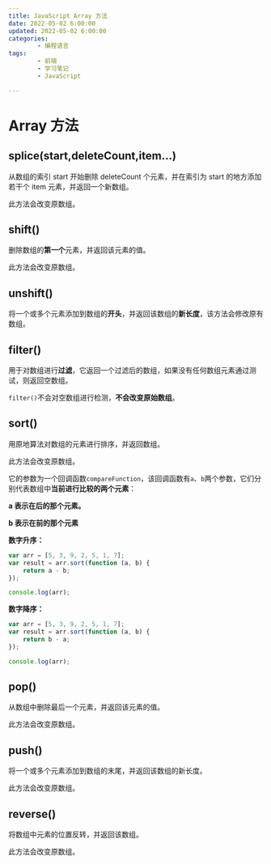 ```yaml
---
title: JavaScript Array 方法
date: 2022-05-02 6:00:00
updated: 2022-05-02 6:00:00
categories:
        - 编程语言
tags:
        - 前端
        - 学习笔记
        - JavaScript

---
```


# Array 方法

## splice(start,deleteCount,item...)

从数组的索引 start 开始删除 deleteCount 个元素，并在索引为 start 的地方添加若干个 item 元素，并返回一个新数组。

此方法会改变原数组。

## shift()

删除数组的**第一个**元素，并返回该元素的值。

此方法会改变原数组。

## unshift()

将一个或多个元素添加到数组的**开头**，并返回该数组的**新长度**，该方法会修改原有数组。

## filter()

用于对数组进行**过滤**，它返回一个过滤后的数组，如果没有任何数组元素通过测试，则返回空数组。

`filter()`不会对空数组进行检测，**不会改变原始数组**。

## sort()

用原地算法对数组的元素进行排序，并返回数组。

此方法会改变原数组。

它的参数为一个回调函数`compareFunction`，该回调函数有`a`、`b`两个参数，它们分别代表数组中**当前进行比较的两个元素**：

**a 表示在后的那个元素。**

**b 表示在前的那个元素**

**数字升序：**

```js
var arr = [5, 3, 9, 2, 5, 1, 7];
var result = arr.sort(function (a, b) {
	return a - b;
});

console.log(arr);

```

**数字降序：**

```js
var arr = [5, 3, 9, 2, 5, 1, 7];
var result = arr.sort(function (a, b) {
	return b - a;
});

console.log(arr);

```

## pop()

从数组中删除最后一个元素，并返回该元素的值。

此方法会改变原数组。

## push()

将一个或多个元素添加到数组的末尾，并返回该数组的新长度。

此方法会改变原数组。

## reverse()

将数组中元素的位置反转，并返回该数组。

此方法会改变原数组。
